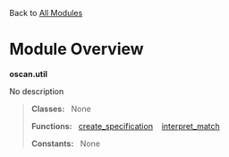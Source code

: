 Back to [All Modules](https://github.com/pyrustic/oscan/blob/master/docs/modules/README.md#readme)

# Module Overview

**oscan.util**
 
No description

> **Classes:** &nbsp; None
>
> **Functions:** &nbsp; [create\_specification](https://github.com/pyrustic/oscan/blob/master/docs/modules/content/oscan.util/content/functions.md#create_specification) &nbsp;&nbsp; [interpret\_match](https://github.com/pyrustic/oscan/blob/master/docs/modules/content/oscan.util/content/functions.md#interpret_match)
>
> **Constants:** &nbsp; None

